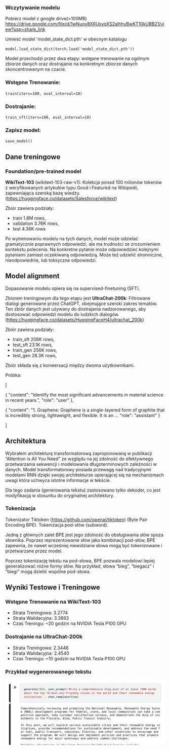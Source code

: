 ### Wczytywanie modelu
Pobierz model z google drive(>100MB) https://drive.google.com/file/d/1wNuoy8XRUsvqXS2alhhyBwKT10kUBB21/view?usp=share_link

Umieść model 'model_state_dict.pth' w obecnym katalogu
```
model.load_state_dict(torch.load('model_state_dict.pth'))
```

Model przechodzi przez dwa etapy: wstępne trenowanie na ogólnym zbiorze danych oraz dostrajanie na konkretnym zbiorze danych skoncentrowanym na czacie.
### Wstępne Trenowanie:
```
train(iters=100, eval_interval=10)
```

### Dostrajanie:

```
train_sft(iters=100, eval_interval=10)
```

### Zapisz model:

```
save_model()
```


## Dane treningowe
### Foundation/pre-trained model

**WikiText-103** (wikitext-103-raw-v1): Kolekcja ponad 100 milionów tokenów z weryfikowanych artykułów typu Good i Featured na Wikipedii, zapewniająca szeroką bazę wiedzy.
(https://huggingface.co/datasets/Salesforce/wikitext)


Zbiór zawiera podziały: 
- train 1.8M rows,
- validation 3.76K rows,
- test 4.36K rows

Po wytrenowaniu modelu na tych danych, model może udzielać gramatycznie poprawnych odpowiedzi, ale ma trudności ze zrozumieniem kontekstu polecenia. Na konkretne pytanie może odpowiedzieć kolejnymi pytaniami zamiast oczekiwaną odpowiedzią. Może też udzielić stronniczne, nieodpowiednie, lub toksyczne odpowiedzi. 



## Model alignment
Dopasowanie modelu opiera się na supervised-finetuning (SFT). 

Zbiorem treningowym dla tego etapu jest **UltraChat-200k**: Filtrowane dialogi generowane przez ChatGPT, obejmujące szeroki zakres tematów. Ten zbiór danych jest używany do dostrajania nadzorowanego, aby dostosować odpowiedzi modelu do ludzkich dialogów.
(https://huggingface.co/datasets/HuggingFaceH4/ultrachat_200k)


Zbiór zawiera podziały: 
- train_sft 208K rows,
- test_sft 23.1K rows,
- train_gen 256K rows,
- test_gen 28.3K rows,


Zbiór składa się z konwersacji między dwoma użytkownikami. 

Próbka:

[ 

  { 
    "content": "Identify the most significant advancements in material science in recent years.", 
    "role": "user" 
  }, 

  { 
    "content": "1. Graphene: Graphene is a single-layered form of graphite that is incredibly strong, lightweight, and flexible. It is an ...
    "role": "assistant" 
  }

]



## Architektura

Wybrałem architekturę transformatorową zaproponowaną w publikacji “Attention is All You Need” ze względu na jej zdolność do efektywnego przetwarzania sekwencji i modelowania długoterminowych zależności w danych. Model transformatorowy posiada przewagę nad tradycyjnymi modelami RNN dzięki swojej architekturze opierającej się na mechanizmach uwagi która uchwyca istotne informacje w tekście.

Dla tego zadania (generowania tekstu) zastosowano tylko dekoder, co jest modyfikacją w stosunku do oryginalnej architektury.



### Tokenizacja
Tokenizator Tiktoken (https://github.com/openai/tiktoken) (Byte Pair Encoding BPE). Tokenizacja pod-słów (subword).

Jedną z głównych zalet BPE jest jego zdolność do obsługiwania słów spoza słownika. Poprzez reprezentowanie słów jako kombinacji pod-słów, BPE zapewnia, że nawet wcześniej niewidziane słowa mogą być tokenizowane i przetwarzane przez model.

Poprzez tokenizację tekstu na pod-słowa, BPE pozwala modelowi lepiej generalizować różne formy słów. Na przykład, słowa “bieg”, “biegacz” i “biegi” mogą dzielić wspólne pod-słowa.


## Wyniki Testowe i Treningowe

### Wstępne Trenowanie na WikiText-103

-	Strata Treningowa: 3.2774
-	Strata Walidacyjna: 3.3883
-	Czas Treningu: ~20 godzin na NVIDIA Tesla P100 GPU

### Dostrajanie na UltraChat-200k

-	Strata Treningowa: 2.3446
-	Strata Walidacyjna: 2.4540
-	Czas Treningu: ~10 godzin na NVIDIA Tesla P100 GPU


### Przykład wygenerowanego tekstu

![Alt text](Screenshot.png)

